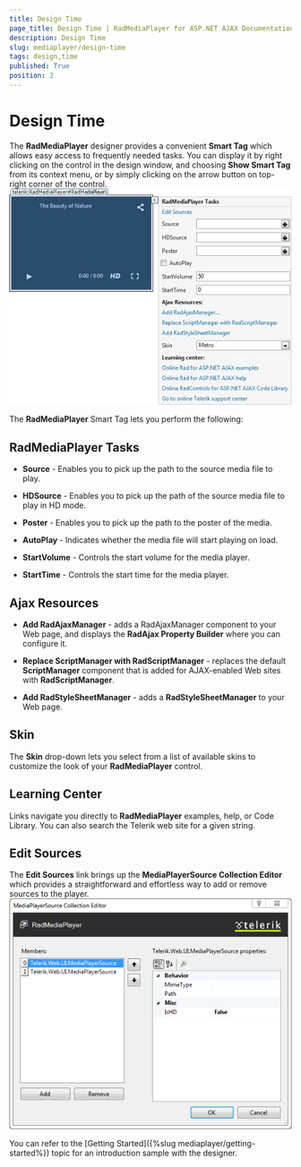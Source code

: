 ```yaml
---
title: Design Time
page_title: Design Time | RadMediaPlayer for ASP.NET AJAX Documentation
description: Design Time
slug: mediaplayer/design-time
tags: design,time
published: True
position: 2
---
```


# Design Time



The **RadMediaPlayer** designer provides a convenient **Smart Tag** which allows easy access to frequently needed tasks. You can display it by right clicking on the control in the design window, and choosing **Show Smart Tag** from its context menu, or by simply clicking on the arrow button on top-right corner of the control.![Media-Player-Design-Time1](images/mediaplayer-designtime1.png)

The **RadMediaPlayer** Smart Tag lets you perform the following:

## RadMediaPlayer Tasks

* **Source** - Enables you to pick up the path to the source media file to play.

* **HDSource** - Enables you to pick up the path of the source media file to play in HD mode.

* **Poster** - Enables you to pick up the path to the poster of the media.

* **AutoPlay** - Indicates whether the media file will start playing on load.

* **StartVolume** - Controls the start volume for the media player.

* **StartTime** - Controls the start time for the media player.

## Ajax Resources

* **Add RadAjaxManager** - adds a RadAjaxManager component to your Web page, and displays the **RadAjax Property Builder** where you can configure it.

* **Replace ScriptManager with RadScriptManager** - replaces the default **ScriptManager** component that is added for AJAX-enabled Web sites with **RadScriptManager**.

* **Add RadStyleSheetManager** - adds a **RadStyleSheetManager** to your Web page.

## Skin

The **Skin** drop-down lets you select from a list of available skins to customize the look of your **RadMediaPlayer** control.

## Learning Center

Links navigate you directly to **RadMediaPlayer** examples, help, or Code Library. You can also search the Telerik web site for a given string.

## Edit Sources

The **Edit Sources** link brings up the **MediaPlayerSource Collection Editor** which provides a straightforward and effortless way to add or remove sources to the player.![Media-Player-Design-Time2](images/mediaplayer-designtime2.png)

You can refer to the [Getting Started]({%slug mediaplayer/getting-started%}) topic for an introduction sample with the designer.
